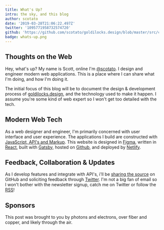 ```yaml
---
title: What's Up?
intro: the sky, and this blog
author: scotato
date: '2019-03-28T21:06:22.497Z'
twitter: '1095771958732574720'
github: 'https://github.com/scotato/goldilocks.design/blob/master/src/content/blog/whats-up/whats-up.md'
badge: whats-up.png
---
```


## Thoughts on the Web
Hey, what's up? My name is Scott, online I'm [@scotato](https://twitter.com/scotato). I design and engineer modern web applications. This is a place where I can share what I'm doing, and how I'm doing it.

The initial focus of this blog will be to document the design & development process of [goldilocks.design](https://goldilocks.design), and the technology used to make it happen. I assume you're some kind of web expert so I won't get too detailed with the tech.

## Modern Web Tech
As a web designer and engineer, I'm primarily concerned with user interface and user experience. The applications I build are constructed with [JavaScript, API's and Markup](https://jamstack.org/). This website is designed in [Figma](http://figma.com/), written in [React](http://reactjs.org/), built with [Gatsby](https://www.gatsbyjs.org/), hosted on [Github](https://github.com/scotato/goldilocks.design), and deployed by [Netlify](https://www.netlify.com/).

## Feedback, Collaboration & Updates
As I develop features and integrate with API's, i'll be [sharing the source](https://github.com/scotato/goldilocks.design) on GitHub and soliciting feedback through [Twitter](https://twitter.com/scotato). I'm not a big fan of email so I won't bother with the newsletter signup, catch me on Twitter or follow the [RSS](https://goldilocks.design/rss.xml)!

## Sponsors
 This post was brought to you by photons and electrons, over fiber and copper, and likely through the air.
